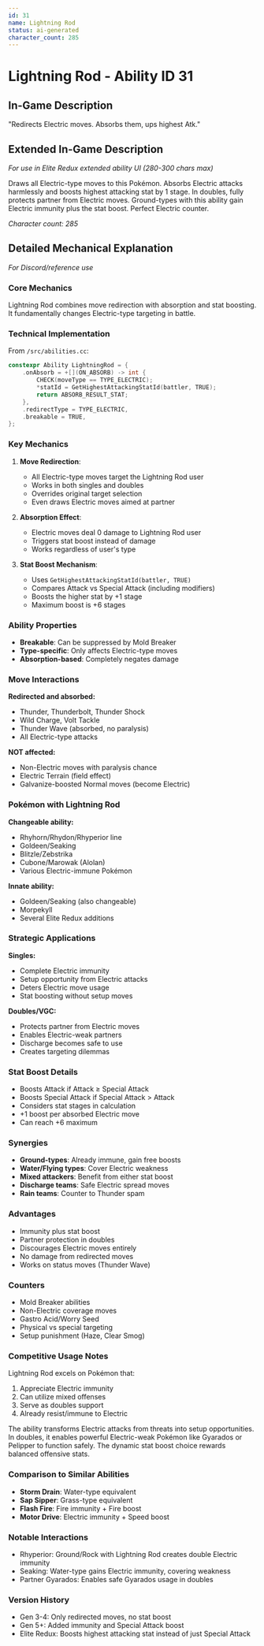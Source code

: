 ```yaml
---
id: 31
name: Lightning Rod
status: ai-generated
character_count: 285
---
```


# Lightning Rod - Ability ID 31

## In-Game Description
"Redirects Electric moves. Absorbs them, ups highest Atk."

## Extended In-Game Description
*For use in Elite Redux extended ability UI (280-300 chars max)*

Draws all Electric-type moves to this Pokémon. Absorbs Electric attacks harmlessly and boosts highest attacking stat by 1 stage. In doubles, fully protects partner from Electric moves. Ground-types with this ability gain Electric immunity plus the stat boost. Perfect Electric counter.

*Character count: 285*

## Detailed Mechanical Explanation
*For Discord/reference use*

### Core Mechanics
Lightning Rod combines move redirection with absorption and stat boosting. It fundamentally changes Electric-type targeting in battle.

### Technical Implementation
From `/src/abilities.cc`:
```cpp
constexpr Ability LightningRod = {
    .onAbsorb = +[](ON_ABSORB) -> int {
        CHECK(moveType == TYPE_ELECTRIC);
        *statId = GetHighestAttackingStatId(battler, TRUE);
        return ABSORB_RESULT_STAT;
    },
    .redirectType = TYPE_ELECTRIC,
    .breakable = TRUE,
};
```

### Key Mechanics

1. **Move Redirection**:
   - All Electric-type moves target the Lightning Rod user
   - Works in both singles and doubles
   - Overrides original target selection
   - Even draws Electric moves aimed at partner

2. **Absorption Effect**:
   - Electric moves deal 0 damage to Lightning Rod user
   - Triggers stat boost instead of damage
   - Works regardless of user's type

3. **Stat Boost Mechanism**:
   - Uses `GetHighestAttackingStatId(battler, TRUE)`
   - Compares Attack vs Special Attack (including modifiers)
   - Boosts the higher stat by +1 stage
   - Maximum boost is +6 stages

### Ability Properties
- **Breakable**: Can be suppressed by Mold Breaker
- **Type-specific**: Only affects Electric-type moves
- **Absorption-based**: Completely negates damage

### Move Interactions

**Redirected and absorbed:**
- Thunder, Thunderbolt, Thunder Shock
- Wild Charge, Volt Tackle
- Thunder Wave (absorbed, no paralysis)
- All Electric-type attacks

**NOT affected:**
- Non-Electric moves with paralysis chance
- Electric Terrain (field effect)
- Galvanize-boosted Normal moves (become Electric)

### Pokémon with Lightning Rod

**Changeable ability:**
- Rhyhorn/Rhydon/Rhyperior line
- Goldeen/Seaking
- Blitzle/Zebstrika
- Cubone/Marowak (Alolan)
- Various Electric-immune Pokémon

**Innate ability:**
- Goldeen/Seaking (also changeable)
- Morpekyll
- Several Elite Redux additions

### Strategic Applications

**Singles:**
- Complete Electric immunity
- Setup opportunity from Electric attacks
- Deters Electric move usage
- Stat boosting without setup moves

**Doubles/VGC:**
- Protects partner from Electric moves
- Enables Electric-weak partners
- Discharge becomes safe to use
- Creates targeting dilemmas

### Stat Boost Details
- Boosts Attack if Attack ≥ Special Attack
- Boosts Special Attack if Special Attack > Attack
- Considers stat stages in calculation
- +1 boost per absorbed Electric move
- Can reach +6 maximum

### Synergies
- **Ground-types**: Already immune, gain free boosts
- **Water/Flying types**: Cover Electric weakness
- **Mixed attackers**: Benefit from either stat boost
- **Discharge teams**: Safe Electric spread moves
- **Rain teams**: Counter to Thunder spam

### Advantages
- Immunity plus stat boost
- Partner protection in doubles
- Discourages Electric moves entirely
- No damage from redirected moves
- Works on status moves (Thunder Wave)

### Counters
- Mold Breaker abilities
- Non-Electric coverage moves
- Gastro Acid/Worry Seed
- Physical vs special targeting
- Setup punishment (Haze, Clear Smog)

### Competitive Usage Notes
Lightning Rod excels on Pokémon that:
1. Appreciate Electric immunity
2. Can utilize mixed offenses
3. Serve as doubles support
4. Already resist/immune to Electric

The ability transforms Electric attacks from threats into setup opportunities. In doubles, it enables powerful Electric-weak Pokémon like Gyarados or Pelipper to function safely. The dynamic stat boost choice rewards balanced offensive stats.

### Comparison to Similar Abilities
- **Storm Drain**: Water-type equivalent
- **Sap Sipper**: Grass-type equivalent  
- **Flash Fire**: Fire immunity + Fire boost
- **Motor Drive**: Electric immunity + Speed boost

### Notable Interactions
- Rhyperior: Ground/Rock with Lightning Rod creates double Electric immunity
- Seaking: Water-type gains Electric immunity, covering weakness
- Partner Gyarados: Enables safe Gyarados usage in doubles

### Version History
- Gen 3-4: Only redirected moves, no stat boost
- Gen 5+: Added immunity and Special Attack boost
- Elite Redux: Boosts highest attacking stat instead of just Special Attack